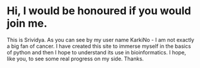 # Hi, I would be honoured if you would join me. 
This is Srividya. As you can see by my user name KarkiNo - I am not exactly a big fan of cancer. 
I have created this site to immerse myself in the basics of python and then I hope to understand its use in bioinformatics. 
I hope, like you, to see some real progress on my side.
Thanks.
